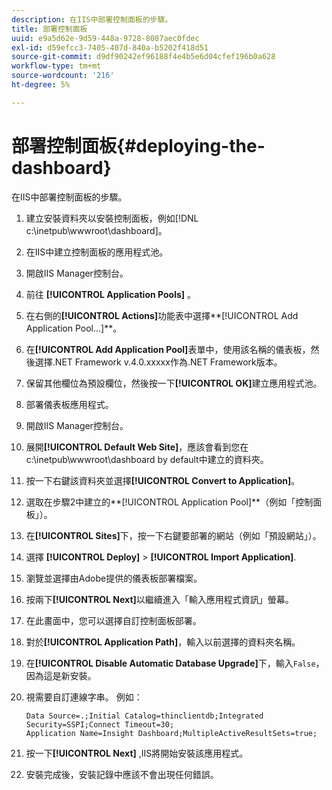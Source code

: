 ```yaml
---
description: 在IIS中部署控制面板的步驟。
title: 部署控制面板
uuid: e9a5d62e-9d59-448a-9728-8087aec0fdec
exl-id: d59efcc3-7405-407d-840a-b5202f418d51
source-git-commit: d9df90242ef96188f4e4b5e6d04cfef196b0a628
workflow-type: tm+mt
source-wordcount: '216'
ht-degree: 5%

---
```


# 部署控制面板{#deploying-the-dashboard}

在IIS中部署控制面板的步驟。

1. 建立安裝資料夾以安裝控制面板，例如[!DNL c:\inetpub\wwwroot\dashboard]。
1. 在IIS中建立控制面板的應用程式池。
1. 開啟IIS Manager控制台。
1. 前往 **[!UICONTROL Application Pools]** 。
1. 在右側的&#x200B;**[!UICONTROL Actions]**&#x200B;功能表中選擇**[!UICONTROL Add Application Pool…]**。
1. 在&#x200B;**[!UICONTROL Add Application Pool]**&#x200B;表單中，使用該名稱的儀表板，然後選擇.NET Framework v.4.0.xxxxx作為.NET Framework版本。
1. 保留其他欄位為預設欄位，然後按一下&#x200B;**[!UICONTROL OK]**&#x200B;建立應用程式池。
1. 部署儀表板應用程式。
1. 開啟IIS Manager控制台。
1. 展開&#x200B;**[!UICONTROL Default Web Site]**，應該會看到您在c:\inetpub\wwwroot\dashboard by default中建立的資料夾。
1. 按一下右鍵該資料夾並選擇&#x200B;**[!UICONTROL Convert to Application]**。
1. 選取在步驟2中建立的**[!UICONTROL Application Pool]**（例如「控制面板」）。
1. 在&#x200B;**[!UICONTROL Sites]**&#x200B;下，按一下右鍵要部署的網站（例如「預設網站」）。
1. 選擇 **[!UICONTROL Deploy]** > **[!UICONTROL Import Application]**.
1. 瀏覽並選擇由Adobe提供的儀表板部署檔案。
1. 按兩下&#x200B;**[!UICONTROL Next]**&#x200B;以繼續進入「輸入應用程式資訊」螢幕。
1. 在此畫面中，您可以選擇自訂控制面板部署。
1. 對於&#x200B;**[!UICONTROL Application Path]**，輸入以前選擇的資料夾名稱。
1. 在&#x200B;**[!UICONTROL Disable Automatic Database Upgrade]**&#x200B;下，輸入`False`，因為這是新安裝。
1. 視需要自訂連線字串。 例如：

   ```
   Data Source=.;Initial Catalog=thinclientdb;Integrated Security=SSPI;Connect Timeout=30; 
   Application Name=Insight Dashboard;MultipleActiveResultSets=true;
   ```

1. 按一下&#x200B;**[!UICONTROL Next]** ,IIS將開始安裝該應用程式。
1. 安裝完成後，安裝記錄中應該不會出現任何錯誤。
